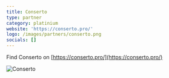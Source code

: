 ```yaml
---
title: Conserto
type: partner
category: platinium
website: 'https://conserto.pro/'
logo: /images/partners/conserto.png
socials: []
---
```


Find Conserto on [https://conserto.pro/](https://conserto.pro/)

![Conserto](/images/partners/conserto.png)
